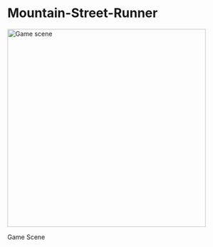 # Mountain-Street-Runner
<img width="445" alt="Game scene" src="https://github.com/Aditi1406/Mountain-Street-Runner/assets/96691244/71fa264e-0e8b-4725-9823-d29f96db5f42">

Game Scene
